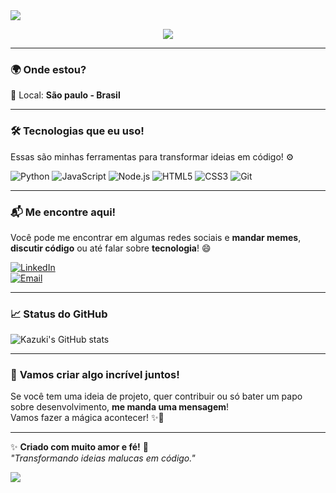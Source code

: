 <img src="https://capsule-render.vercel.app/api?type=waving&color=639af2&height=200&section=header&text=%20Kazuki%20Shiroma%20&fontSize=40&fontColor=fff&animation=fadeIn&fontAlignY=35"/>

<p align="center">
  <a href="https://git.io/typing-svg">
    <img src="https://readme-typing-svg.herokuapp.com?font=Fira+Code&size=22&pause=1000&color=639af2&center=true&vCenter=true&width=500&lines=💻+Desenvolvedor+Back-end;✨+Programador+criativo;🚀+Sempre+curioso+em+aprender"/>
  </a>
</p>

---

### 🌍 **Onde estou?**  
📍 Local: **São paulo - Brasil**

---

### 🛠️ **Tecnologias que eu uso!**  
Essas são minhas ferramentas para transformar ideias em código! ⚙️

![Python](https://img.shields.io/badge/Python-3776AB?style=for-the-badge&logo=python&logoColor=white)
![JavaScript](https://img.shields.io/badge/JavaScript-F7DF1E?style=for-the-badge&logo=javascript&logoColor=black)
![Node.js](https://img.shields.io/badge/Node.js-339933?style=for-the-badge&logo=node.js&logoColor=white)
![HTML5](https://img.shields.io/badge/HTML5-E34F26?style=for-the-badge&logo=html5&logoColor=white)
![CSS3](https://img.shields.io/badge/CSS3-1572B6?style=for-the-badge&logo=css3&logoColor=white)
![Git](https://img.shields.io/badge/Git-F1502F?style=for-the-badge&logo=git&logoColor=white)

---

### 📬 **Me encontre aqui!**
Você pode me encontrar em algumas redes sociais e **mandar memes**, **discutir código** ou até falar sobre **tecnologia**! 😄

[![LinkedIn](https://img.shields.io/badge/LinkedIn-0077B5?style=for-the-badge&logo=linkedin&logoColor=white)](https://www.linkedin.com/in/kazuki-shiroma/)  
[![Email](https://img.shields.io/badge/Email-D14836?style=for-the-badge&logo=gmail&logoColor=white)](mailto:kazukishiroma06@gmail.com)

---

### 📈 **Status do GitHub**
![Kazuki's GitHub stats](https://github-readme-stats.vercel.app/api?username=kazukiwi&show_icons=true&count_private=true&hide=prs&theme=radical)

---

### 🌟 **Vamos criar algo incrível juntos!**  
Se você tem uma ideia de projeto, quer contribuir ou só bater um papo sobre desenvolvimento, **me manda uma mensagem**!  
Vamos fazer a mágica acontecer! ✨🚀

---

✨ **Criado com muito amor e fé!** 🤲  
*"Transformando ideias malucas em código."*

<img src="https://capsule-render.vercel.app/api?type=waving&color=639af2&height=120&section=footer"/>
